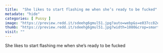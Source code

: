 ```yaml
---
title:  "She likes to start flashing me when she’s ready to be fucked"
metadate: "hide"
categories: [ Pussy ]
image: "https://preview.redd.it/sdeehg6gmul51.jpg?auto=webp&s=e037cc82e522c059afc22a32fbd1e8129eb27cd6"
thumb: "https://preview.redd.it/sdeehg6gmul51.jpg?width=1080&crop=smart&auto=webp&s=398fbf2566fe83852e559c22b677ca0ee8d46c66"
visit: ""
---
```

She likes to start flashing me when she’s ready to be fucked
